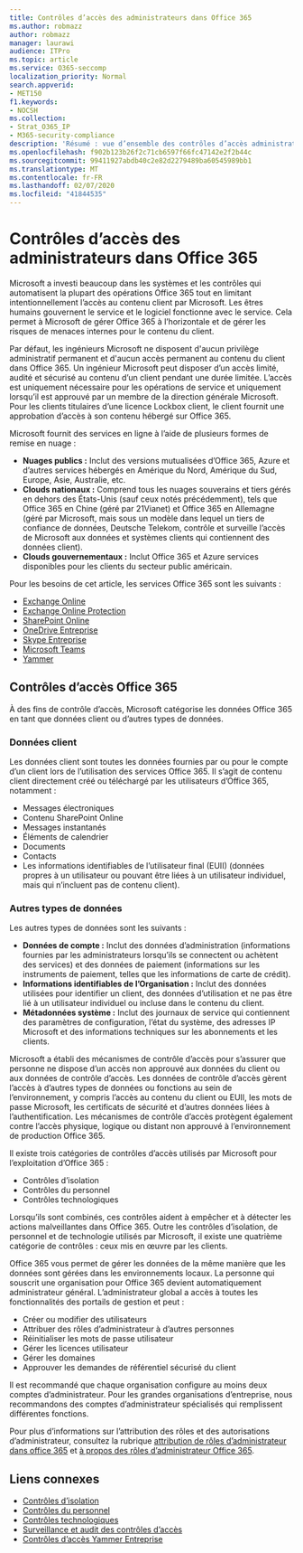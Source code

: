 ```yaml
---
title: Contrôles d’accès des administrateurs dans Office 365
ms.author: robmazz
author: robmazz
manager: laurawi
audience: ITPro
ms.topic: article
ms.service: O365-seccomp
localization_priority: Normal
search.appverid:
- MET150
f1.keywords:
- NOCSH
ms.collection:
- Strat_O365_IP
- M365-security-compliance
description: 'Résumé : vue d’ensemble des contrôles d’accès administratif et de la catégorisation des données d’Office 365.'
ms.openlocfilehash: f902b123b26f2c71cb6597f66fc47142e2f2b44c
ms.sourcegitcommit: 99411927abdb40c2e82d2279489ba60545989bb1
ms.translationtype: MT
ms.contentlocale: fr-FR
ms.lasthandoff: 02/07/2020
ms.locfileid: "41844535"
---
```

# <a name="administrative-access-controls-in-office-365"></a>Contrôles d’accès des administrateurs dans Office 365 

Microsoft a investi beaucoup dans les systèmes et les contrôles qui automatisent la plupart des opérations Office 365 tout en limitant intentionnellement l’accès au contenu client par Microsoft. Les êtres humains gouvernent le service et le logiciel fonctionne avec le service. Cela permet à Microsoft de gérer Office 365 à l’horizontale et de gérer les risques de menaces internes pour le contenu du client.

Par défaut, les ingénieurs Microsoft ne disposent d'aucun privilège administratif permanent et d'aucun accès permanent au contenu du client dans Office 365. Un ingénieur Microsoft peut disposer d’un accès limité, audité et sécurisé au contenu d’un client pendant une durée limitée. L’accès est uniquement nécessaire pour les opérations de service et uniquement lorsqu’il est approuvé par un membre de la direction générale Microsoft. Pour les clients titulaires d’une licence Lockbox client, le client fournit une approbation d’accès à son contenu hébergé sur Office 365.

Microsoft fournit des services en ligne à l’aide de plusieurs formes de remise en nuage :

- **Nuages publics :** Inclut des versions mutualisées d’Office 365, Azure et d’autres services hébergés en Amérique du Nord, Amérique du Sud, Europe, Asie, Australie, etc.
- **Clouds nationaux :** Comprend tous les nuages souverains et tiers gérés en dehors des États-Unis (sauf ceux notés précédemment), tels que Office 365 en Chine (géré par 21Vianet) et Office 365 en Allemagne (géré par Microsoft, mais sous un modèle dans lequel un tiers de confiance de données, Deutsche Telekom, contrôle et surveille l’accès de Microsoft aux données et systèmes clients qui contiennent des données client).
- **Clouds gouvernementaux :** Inclut Office 365 et Azure services disponibles pour les clients du secteur public américain.

Pour les besoins de cet article, les services Office 365 sont les suivants :

- [Exchange Online](https://docs.microsoft.com/Exchange/exchange-online)
- [Exchange Online Protection](https://docs.microsoft.com/Office365/SecurityCompliance/eop/exchange-online-protection-overview)
- [SharePoint Online](https://docs.microsoft.com/sharepoint/sharepoint-online)
- [OneDrive Entreprise](https://docs.microsoft.com/OneDrive/onedrive)
- [Skype Entreprise](https://docs.microsoft.com/SkypeForBusiness/skype-for-business-online)
- [Microsoft Teams](https://docs.microsoft.com/MicrosoftTeams/Teams-overview)
- [Yammer](https://docs.microsoft.com/yammer/yammer-landing-page)

## <a name="office-365-access-controls"></a>Contrôles d’accès Office 365

À des fins de contrôle d’accès, Microsoft catégorise les données Office 365 en tant que données client ou d’autres types de données.

### <a name="customer-data"></a>Données client

Les données client sont toutes les données fournies par ou pour le compte d’un client lors de l’utilisation des services Office 365. Il s’agit de contenu client directement créé ou téléchargé par les utilisateurs d’Office 365, notamment :

- Messages électroniques
- Contenu SharePoint Online
- Messages instantanés
- Éléments de calendrier
- Documents
- Contacts
- Les informations identifiables de l’utilisateur final (EUII) (données propres à un utilisateur ou pouvant être liées à un utilisateur individuel, mais qui n’incluent pas de contenu client).

### <a name="other-types-of-data"></a>Autres types de données

Les autres types de données sont les suivants :

- **Données de compte :** Inclut des données d’administration (informations fournies par les administrateurs lorsqu’ils se connectent ou achètent des services) et des données de paiement (informations sur les instruments de paiement, telles que les informations de carte de crédit).
- **Informations identifiables de l’Organisation :** Inclut des données utilisées pour identifier un client, des données d’utilisation et ne pas être lié à un utilisateur individuel ou incluse dans le contenu du client.
- **Métadonnées système :** Inclut des journaux de service qui contiennent des paramètres de configuration, l’état du système, des adresses IP Microsoft et des informations techniques sur les abonnements et les clients.

Microsoft a établi des mécanismes de contrôle d’accès pour s’assurer que personne ne dispose d’un accès non approuvé aux données du client ou aux données de contrôle d’accès. Les données de contrôle d’accès gèrent l’accès à d’autres types de données ou fonctions au sein de l’environnement, y compris l’accès au contenu du client ou EUII, les mots de passe Microsoft, les certificats de sécurité et d’autres données liées à l’authentification. Les mécanismes de contrôle d’accès protègent également contre l’accès physique, logique ou distant non approuvé à l’environnement de production Office 365.

Il existe trois catégories de contrôles d’accès utilisés par Microsoft pour l’exploitation d’Office 365 :

- Contrôles d’isolation
- Contrôles du personnel
- Contrôles technologiques

Lorsqu’ils sont combinés, ces contrôles aident à empêcher et à détecter les actions malveillantes dans Office 365. Outre les contrôles d’isolation, de personnel et de technologie utilisés par Microsoft, il existe une quatrième catégorie de contrôles : ceux mis en œuvre par les clients.

Office 365 vous permet de gérer les données de la même manière que les données sont gérées dans les environnements locaux. La personne qui souscrit une organisation pour Office 365 devient automatiquement administrateur général. L’administrateur global a accès à toutes les fonctionnalités des portails de gestion et peut :

- Créer ou modifier des utilisateurs
- Attribuer des rôles d’administrateur à d’autres personnes
- Réinitialiser les mots de passe utilisateur
- Gérer les licences utilisateur
- Gérer les domaines
- Approuver les demandes de référentiel sécurisé du client

Il est recommandé que chaque organisation configure au moins deux comptes d’administrateur. Pour les grandes organisations d’entreprise, nous recommandons des comptes d’administrateur spécialisés qui remplissent différentes fonctions.

Pour plus d’informations sur l’attribution des rôles et des autorisations d’administrateur, consultez la rubrique [attribution de rôles d’administrateur dans office 365](https://support.office.com/article/Assigning-admin-roles-in-Office-365-eac4d046-1afd-4f1a-85fc-8219c79e1504) et [à propos des rôles d’administrateur Office 365](https://support.office.com/article/Permissions-in-Office-365-DA585EEA-F576-4F55-A1E0-87090B6AAA9D).

## <a name="related-links"></a>Liens connexes

- [Contrôles d’isolation](office-365-isolation-controls.md)
- [Contrôles du personnel](office-365-personnel-controls.md)
- [Contrôles technologiques](office-365-technology-controls.md)
- [Surveillance et audit des contrôles d’accès](office-365-monitoring-and-auditing-access-controls.md)
- [Contrôles d’accès Yammer Entreprise](office-365-yammer-enterprise-access-controls.md)